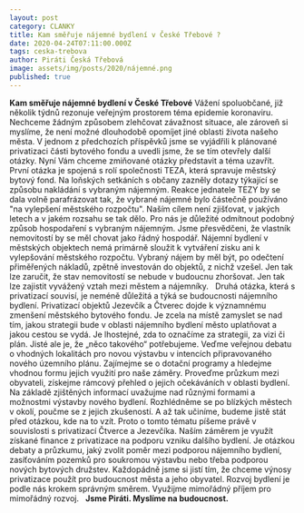 ```yaml
---
layout: post
category: CLANKY
title: Kam směřuje nájemné bydlení v České Třebové ?
date: 2020-04-24T07:11:00.000Z
tags: ceska-trebova
author: Piráti Česká Třebová
image: assets/img/posts/2020/nájemné.png
published: true
---
```

**Kam směřuje nájemné bydlení v České Třebové**
Vážení spoluobčané,
již několik týdnů rezonuje veřejným prostorem téma epidemie koronaviru. Nechceme žádným způsobem zlehčovat závažnost situace, ale zároveň si myslíme, že není možné dlouhodobě opomíjet jiné oblasti života našeho města. V jednom z předchozích příspěvků jsme se vyjádřili k plánované privatizaci části bytového fondu a uvedli jsme, že se tím otevřely další otázky. Nyní Vám chceme zmiňované otázky představit a téma uzavřít.
První otázka je spojená s rolí společnosti TEZA, která spravuje městský bytový fond. Na loňských setkáních s občany zazněly dotazy týkající se způsobu nakládání s vybraným nájemným. Reakce jednatele TEZY by se dala volně parafrázovat tak, že vybrané nájemné bylo částečně používáno "na vylepšení městského rozpočtu". Naším cílem není zjišťovat, v jakých letech a v jakém rozsahu se tak dělo. Pro nás je důležité odmítnout podobný způsob hospodaření s vybraným nájemným.
Jsme přesvědčeni, že vlastník nemovitostí by se měl chovat jako řádný hospodář. Nájemní bydlení v městských objektech nemá primárně sloužit k vytváření zisku ani k vylepšování městského rozpočtu. Vybraný nájem by měl být, po odečtení přiměřených nákladů, zpětně investován do objektů, z nichž vzešel. Jen tak lze zaručit, že stav nemovitostí se nebude v budoucnu zhoršovat. Jen tak lze zajistit vyvážený vztah mezi městem a nájemníky.
 
Druhá otázka, která s privatizací souvisí, je neméně důležitá a týká se budoucnosti nájemního bydlení. Privatizací objektů Jezevčík a Čtverec dojde k významnému zmenšení městského bytového fondu. Je zcela na místě zamyslet se nad tím, jakou strategii bude v oblasti nájemního bydlení město uplatňovat a jakou cestou se vydá. Je lhostejné, zda to označíme za strategii, za vizi či plán. Jisté ale je, že „něco takového“ potřebujeme.
Veďme veřejnou debatu o vhodných lokalitách pro novou výstavbu v intencích připravovaného nového územního plánu. Zajímejme se o dotační programy a hledejme vhodnou formu jejich využití pro naše záměry. Proveďme průzkum mezi obyvateli, získejme rámcový přehled o jejich očekáváních v oblasti bydlení. Na základě zjištěných informací uvažujme nad různými formami a možnostmi výstavby nového bydlení. Rozhlédněme se po blízkých městech v okolí, poučme se z jejich zkušeností. A až tak učiníme, budeme jistě stát před otázkou, kde na to vzít.
Proto o tomto tématu píšeme právě v souvislosti s privatizací Čtverce a Jezevčíka. Naším záměrem je využít získané finance z privatizace na podporu vzniku dalšího bydlení. Je otázkou debaty a průzkumu, jaký zvolit poměr mezi podporou nájemního bydlení, zasíťováním pozemků pro soukromou výstavbu nebo třeba podporou nových bytových družstev. Každopádně jsme si jistí tím, že chceme výnosy privatizace použít pro budoucnost města a jeho obyvatel. Rozvoj bydlení je podle nás krokem správným směrem. Využijme mimořádný příjem pro mimořádný rozvoj.
 
**Jsme Piráti. Myslíme na budoucnost.**
